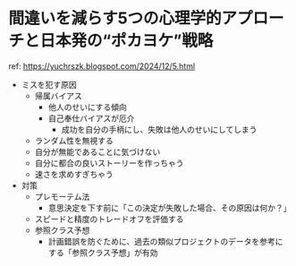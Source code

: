 # 間違いを減らす5つの心理学的アプローチと日本発の“ポカヨケ”戦略

ref: <https://yuchrszk.blogspot.com/2024/12/5.html>

- ミスを犯す原因
  - 帰属バイアス
    - 他人のせいにする傾向
    - 自己奉仕バイアスが厄介
      - 成功を自分の手柄にし、失敗は他人のせいにしてしまう
  - ランダム性を無視する
  - 自分が無能であることに気づけない
  - 自分に都合の良いストーリーを作っちゃう
  - 速さを求めすぎちゃう
- 対策
  - プレモーテム法
    - 意思決定を下す前に「この決定が失敗した場合、その原因は何か？」
  - スピードと精度のトレードオフを評価する
  - 参照クラス予想
    - 計画錯誤を防ぐために、過去の類似プロジェクトのデータを参考にする「参照クラス予想」が有効
